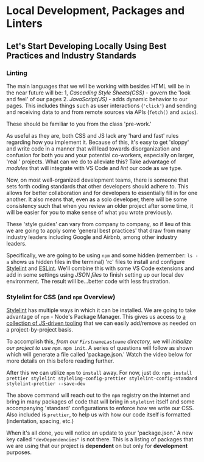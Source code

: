 # Local Development, Packages and Linters

## Let's Start Developing Locally Using Best Practices and Industry Standards

### Linting

The main languages that we will be working with besides HTML will be in the near future will be:
  1,  _Cascading Style Sheets(CSS)_ - govern the 'look and feel' of our pages 
  2. _JavaScript(JS)_ - adds dynamic behavior to our pages. This includes things such as user interactions (`'click'`) and sending and receiving data to and from remote sources via APIs (`fetch()` and `axios`). 
  
These should be familiar to you from the class 'pre-work.'

As useful as they are, both CSS and JS lack any 'hard and fast' rules regarding how you implement it. Because of this, it's easy to get 'sloppy' and write code in a manner that will lead towards disorganization and confusion for both you and your potential co-workers, especially on larger, 'real ' projects. What can we do to alleviate this? Take advantage of _modules_ that will integrate with VS Code and _lint_ our code as we type.

Now, on most well-organized development teams, there is someone that sets forth coding standards that other developers should adhere to. This allows for better collaboration and for developers to essentially fill in for one another. It also means that, even as a solo developer, there will be some consistency such that when you review an older project after some time, it will be easier for you to make sense of what you wrote previously.

These 'style guides' can vary from company to company, so if lieu of this we are going to apply some 'general best practices' that draw from many industry leaders including Google and Airbnb, among other industry leaders.

Specifically, we are going to be using `npm` and some hidden (remember: `ls -a` shows us hidden files in the terminal) 'rc' files to install and configure [Stylelint](stylelint.io) and [ESLint](eslint.org). We'll combine this with some VS Code extensions and add in some settings using _JSON files_ to finish setting up our local dev environment. The result will be...better code with less frustration. 
 
### Stylelint for CSS (and `npm` Overview)
 
[Stylelint](https://stylelint.io/user-guide/node-api) has multiple ways in which it can be installed. We are going to take advantage of `npm` - Node's Package Manager. This gives us access to [a collection of JS-driven tooling](https://www.npmjs.com/) that we can easily add/remove as needed on a project-by-project basis. 

To accomplish this, *from our `FirstnameLastname` directory,* we will _initialize our project to use `npm`_. `npm init`. A series of questions will follow as shown which will generate a file called 'package.json.' Watch the video below for more details on this before reading further.

After this we can utilize `npm` to `install` away. For now, just do: `npm install prettier stylelint styleling-config-prettier stylelint-config-standard stylelint-prettier --save-dev`

The above command will reach out to the `npm` registry on the internet and bring in many packages of code that will bring in `stylelint` itself and some accompanying 'standard' configurations to enforce *how* we write our CSS. Also included is `prettier`, to help us with how our code itself is formatted (indentation, spacing, etc.)

When it's all done, you will notice an update to your 'package.json.' A new key called `"devDependencies"` is not there. This is a listing of packages that we are using that our project is **dependent** on but only for **development** purposes.
